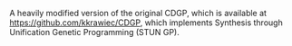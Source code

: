 A heavily modified version of the original CDGP, which is available at https://github.com/kkrawiec/CDGP, which implements Synthesis through Unification Genetic Programming (STUN GP).
